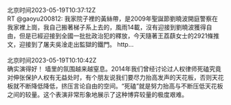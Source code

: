 北京时间2023-05-19T10:37:12Z<br>RT @gaoyu200812: 我家院子裡的黃絲帶，是2009年聖誕節劉曉波開庭警察在我家裡上崗，我自己搬著梯子系上去的，風雨14載，沒有迎接到劉曉波獲得自由，但是已經迎接到全國一批批政治犯的釋放，今天隨著王荔蕻女士的2921條推文，迎接到了屠夫吳淦走出監獄的鐵門。 http…<br><br>北京时间2023-05-19T10:10:42Z<br>确实演得好！
墙里的氛围越来越窒息。2014年我们曾经讨论过人权律师死磕究竟对伸张保护人权有无益处时，有个朋友说我们要尽力抬高发声的天花板，否则天花板就不断降低降低，挤压言论自由的空间。“死磕”就是努力抬高与不断压低天花板之间的较量。这个表演非常形象地展示了这种博弈较量的极度艰难。<br><br>
